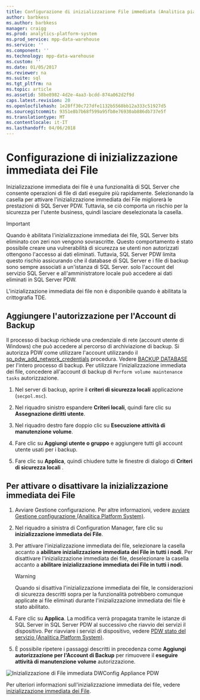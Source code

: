 ```yaml
---
title: Configurazione di inizializzazione File immediata (Analitica piattaforma sistema)
author: barbkess
ms.author: barbkess
manager: craigg
ms.prod: analytics-platform-system
ms.prod_service: mpp-data-warehouse
ms.service: ''
ms.component: ''
ms.technology: mpp-data-warehouse
ms.custom: ''
ms.date: 01/05/2017
ms.reviewer: na
ms.suite: sql
ms.tgt_pltfrm: na
ms.topic: article
ms.assetid: 58be8982-4d2e-4aa3-bcdd-874a062d2f9d
caps.latest.revision: 20
ms.openlocfilehash: 1e28ff30c727dfe1132b5568bb12a333c51927d5
ms.sourcegitcommit: 9351e8b7b68f599a95fb8e76930ab886db737e5f
ms.translationtype: MT
ms.contentlocale: it-IT
ms.lasthandoff: 04/06/2018
---
```

# <a name="instant-file-initialization-configuration"></a>Configurazione di inizializzazione immediata dei File
Inizializzazione immediata dei file è una funzionalità di SQL Server che consente operazioni di file di dati eseguire più rapidamente. Selezionando la casella per attivare l'inizializzazione immediata dei File migliorerà le prestazioni di SQL Server PDW. Tuttavia, se ciò comporta un rischio per la sicurezza per l'utente business, quindi lasciare deselezionata la casella.  
  
> [!IMPORTANT]  
> Quando è abilitata l'inizializzazione immediata dei file, SQL Server bits eliminato con zeri non vengono sovrascritte.  Questo comportamento è stato possibile creare una vulnerabilità di sicurezza se utenti non autorizzati ottengono l'accesso ai dati eliminati. Tuttavia, SQL Server PDW limita questo rischio assicurando che il database di SQL Server e i file di backup sono sempre associati a un'istanza di SQL Server. solo l'account del servizio SQL Server e all'amministratore locale può accedere ai dati eliminati in SQL Server PDW.  
  
L'inizializzazione immediata dei file non è disponibile quando è abilitata la crittografia TDE.  
  
## <a name="add-permission-for-the-backup-account"></a>Aggiungere l'autorizzazione per l'Account di Backup  
Il processo di backup richiede una credenziale di rete (account utente di Windows) che può accedere al percorso di archiviazione di backup. Si autorizza PDW come utilizzare l'account utilizzando il [sp_pdw_add_network_credentials](../relational-databases/system-stored-procedures/sp-pdw-add-network-credentials-sql-data-warehouse.md) procedura. Vedere [BACKUP DATABASE](../t-sql/statements/backup-database-parallel-data-warehouse.md) per l'intero processo di backup. Per utilizzare l'inizializzazione immediata dei file, concedere all'account di backup di `Perform volume maintenance tasks` autorizzazione.  
  
1.  Nel server di backup, aprire il **criteri di sicurezza locali** applicazione (`secpol.msc`).  
  
2.  Nel riquadro sinistro espandere **Criteri locali**, quindi fare clic su **Assegnazione diritti utente**.  
  
3.  Nel riquadro destro fare doppio clic su **Esecuzione attività di manutenzione volume**.  
  
4.  Fare clic su **Aggiungi utente o gruppo** e aggiungere tutti gli account utente usati per i backup.  
  
5.  Fare clic su **Applica**, quindi chiudere tutte le finestre di dialogo di **Criteri di sicurezza locali** .  
  
## <a name="to-turn-instant-file-initialization-on-or-off"></a>Per attivare o disattivare la inizializzazione immediata dei File  
  
1.  Avviare Gestione configurazione. Per altre informazioni, vedere [avviare Gestione configurazione &#40;Analitica Platform System&#41;](launch-the-configuration-manager.md).  
  
2.  Nel riquadro a sinistra di Configuration Manager, fare clic su **inizializzazione immediata dei File**.  
  
3.  Per attivare l'inizializzazione immediata dei file, selezionare la casella accanto a **abilitare inizializzazione immediata dei File in tutti i nodi**. Per disattivare l'inizializzazione immediata dei file, deselezionare la casella accanto a **abilitare inizializzazione immediata dei File in tutti i nodi**.  
  
    > [!WARNING]  
    > Quando si disattiva l'inizializzazione immediata dei file, le considerazioni di sicurezza descritti sopra per la funzionalità potrebbero comunque applicate ai file eliminati durante l'inizializzazione immediata dei file è stato abilitato.  
  
4.  Fare clic su **Applica**. La modifica verrà propagata tramite le istanze di SQL Server in SQL Server PDW al successivo che riavvio dei servizi il dispositivo. Per riavviare i servizi di dispositivo, vedere [PDW stato del servizio &#40;Analitica Platform System&#41;](pdw-services-status.md).  
  
5.  È possibile ripetere i passaggi descritti in precedenza come **Aggiungi autorizzazione per l'Account di Backup** per rimuovere il **eseguire attività di manutenzione volume** autorizzazione.  
  
![Inizializzazione di File immediata DWConfig Appliance PDW](./media/instant-file-initialization-configuration/SQL_Server_PDW_DWConfig_ApplPDWInstant.png "SQL_Server_PDW_DWConfig_ApplPDWInstant")  
  
Per ulteriori informazioni sull'inizializzazione immediata dei file, vedere [inizializzazione immediata dei File](http://technet.microsoft.com/en-us/library/ms175935(v=SQL.105).aspx).  
  
